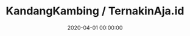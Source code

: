 ---
layout: inner
position: right
title: 'KandangKambing / TernakinAja.id'
lead_text: "Designed & developed a platform which offers services for online livestock selling and rearing system."
tags: ['MySQL', 'PHP, Yii2', 'Kotlin', 'Android SDK', 'AWS']
featured_image: ['/img/posts/kk1.png','/img/posts/kk2.png']
date: 2020-04-01 00:00:00
categories: ['Solution', 'Android', 'Web', 'API Service']
project_link: 'https://ternakinaja.id/'
button_icon: 'fas fa-location-arrow'
button_text: 'Website'
order: 24
visible: 1
company: 'Self-employed'
---